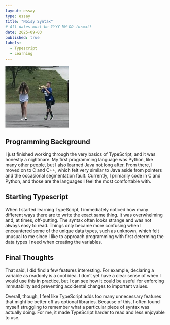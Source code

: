 ```yaml
---
layout: essay
type: essay
title: "Noisy Syntax"
# All dates must be YYYY-MM-DD format!
date: 2025-09-03
published: true
labels:
  - Typescript
  - Learning
---
```


<img width="200px" class="rounded float-start pe-4" src="../img/noisy/noisyimg.jpg">

## Programming Background

I just finished working through the very basics of TypeScript, and it was honestly a nightmare. My first programming language was Python, like many other people, but I also learned Java not long after. From there, I moved on to C and C++, which felt very similar to Java aside from pointers and the occasional segmentation fault. Currently, I primarily code in C and Python, and those are the languages I feel the most comfortable with.

## Starting Typescript

When I started learning TypeScript, I immediately noticed how many different ways there are to write the exact same thing. It was overwhelming and, at times, off-putting. The syntax often looks strange and was not always easy to read. Things only became more confusing when I encountered some of the unique data types, such as unknown, which felt unusual to me since I like to approach programming with first determing the data types I need when creating the variables.

## Final Thoughts

That said, I did find a few features interesting. For example, declaring a variable as readonly is a cool idea. I don’t yet have a clear sense of when I would use this in practice, but I can see how it could be useful for enforcing immutability and preventing accidental changes to important values.

Overall, though, I feel like TypeScript adds too many unnecessary features that might be better off as optional libraries. Because of this, I often found myself struggling to remember what a particular piece of syntax was actually doing. For me, it made TypeScript harder to read and less enjoyable to use.
